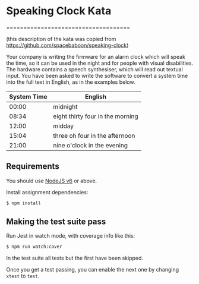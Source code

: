 # Speaking Clock Kata
====================================

(this description of the kata was copied from https://github.com/spacebaboon/speaking-clock)

Your company is writing the firmware for an alarm clock which will speak the time, so it can be used in the night and for people with visual disabilities.  
The hardware contains a speech synthesiser, which will read out textual input. 
You have been asked to write the software to convert a system time into the full text in English, as in the examples below.


|System Time	|English|
|-------|---------|
|00:00	|	midnight|
|08:34	|	eight thirty four in the morning|
|12:00	|	midday|
|15:04	|	three oh four in the afternoon|
|21:00	|	nine o'clock in the evening|


## Requirements

You should use [NodeJS v6](https://nodejs.org/en/download/) or above.

Install assignment dependencies:

```bash
$ npm install
```

## Making the test suite pass

Run Jest in watch mode, with coverage info like this:

```bash
$ npm run watch:cover
```

In the test suite all tests but the first have been skipped.

Once you get a test passing, you can enable the next one by
changing `xtest` to `test`.
